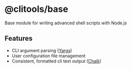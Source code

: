 # @clitools/base

Base module for writing advanced shell scripts with Node.js

## Features

* CLI argument parsing ([Yargs](https://github.com/yargs/yargs))
* User configuration file management
* Consistent, formatted cli text output ([Chalk](https://github.com/chalk/chalk))
